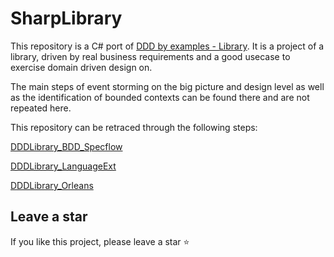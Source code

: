# SharpLibrary

This repository is a C# port of [DDD by examples - Library](https://github.com/ddd-by-examples/library).
It is a project of a library, driven by real business requirements and a good usecase to exercise domain driven design on.

The main steps of event storming on the big picture and design level as well as the identification of bounded contexts can be found there and are not repeated here.

This repository can be retraced through the following steps: 

[DDDLibrary_BDD_Specflow](docs/DDDLibrary_BDD_Specflow.md)

[DDDLibrary_LanguageExt](docs/DDDLibrary_LanguageExt.md)

[DDDLibrary_Orleans](docs/DDDLibrary_Orleans.md)


## Leave a star

If you like this project, please leave a star :star:
